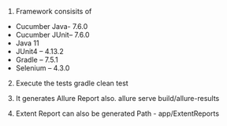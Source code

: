 1. Framework consisits of 

- Cucumber Java- 7.6.0
- Cucumber JUnit– 7.6.0
- Java 11
- JUnit4 – 4.13.2
- Gradle – 7.5.1
- Selenium – 4.3.0

2. Execute the tests
gradle clean test

3. It generates Allure Report also.
allure serve build/allure-results

4. Extent Report can also be generated
Path - app/ExtentReports

